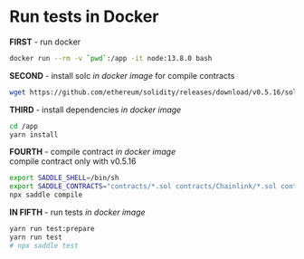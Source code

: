 # Run tests in Docker


**FIRST** - run docker
```bash
docker run --rm -v `pwd`:/app -it node:13.8.0 bash
```


**SECOND** - install solc *in docker image* for compile contracts
```bash
wget https://github.com/ethereum/solidity/releases/download/v0.5.16/solc-static-linux -O /bin/solc && chmod +x /bin/solc
```


**THIRD** - install dependencies *in docker image*
```bash
cd /app
yarn install
```


**FOURTH** - compile contract *in docker image*
<br>compile contract only with v0.5.16
```bash
export SADDLE_SHELL=/bin/sh
export SADDLE_CONTRACTS="contracts/*.sol contracts/Chainlink/*.sol contracts/Governance/*.sol contracts/Lens/CompoundLens.sol tests/Contracts/*.sol"
npx saddle compile
```


**IN FIFTH** - run tests *in docker image*
```bash
yarn run test:prepare
yarn run test
# npx saddle test
```
